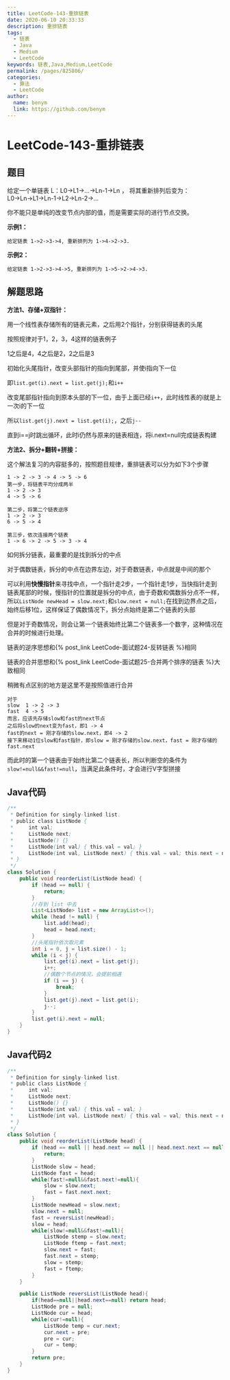 ```yaml
---
title: LeetCode-143-重排链表
date: 2020-06-10 20:33:33
description: 重排链表
tags: 
  - 链表
  - Java
  - Medium
  - LeetCode
keywords: 链表,Java,Medium,LeetCode
permalink: /pages/825806/
categories: 
  - 算法
  - LeetCode
author: 
  name: benym
  link: https://github.com/benym
---
```


# LeetCode-143-重排链表

## 题目

给定一个单链表 L：L0→L1→…→Ln-1→Ln ，
将其重新排列后变为： L0→Ln→L1→Ln-1→L2→Ln-2→…

你不能只是单纯的改变节点内部的值，而是需要实际的进行节点交换。

 

**示例1：**

```
给定链表 1->2->3->4, 重新排列为 1->4->2->3.
```

**示例2：**

```
给定链表 1->2->3->4->5, 重新排列为 1->5->2->4->3.
```

## 解题思路

**方法1、存储+双指针：**

用一个线性表存储所有的链表元素，之后用2个指针，分别获得链表的头尾

按照规律对于1，2，3，4这样的链表例子

1之后是4，4之后是2，2之后是3

初始化头尾指针，改变头部指针的指向到尾部，并使i指向下一位

即`list.get(i).next = list.get(j);`和`i++`

改变尾部指针指向到原本头部的下一位，由于上面已经`i++`，此时线性表的i就是上一次i的下一位

所以`list.get(j).next = list.get(i);`，之后`j--`

直到i==j时跳出循环，此时i仍然与原来的链表相连，将i.next=null完成链表构建

**方法2、拆分+翻转+拼接：**

这个解法复习的内容挺多的，按照题目规律，重排链表可以分为如下3个步骤

```
1 -> 2 -> 3 -> 4 -> 5 -> 6
第一步，将链表平均分成两半
1 -> 2 -> 3
4 -> 5 -> 6
    
第二步，将第二个链表逆序
1 -> 2 -> 3
6 -> 5 -> 4
    
第三步，依次连接两个链表
1 -> 6 -> 2 -> 5 -> 3 -> 4
```

如何拆分链表，最重要的是找到拆分的中点

对于偶数链表，拆分的中点在边界左边，对于奇数链表，中点就是中间的那个

可以利用**快慢指针**来寻找中点，一个指针走2步，一个指针走1步，当快指针走到链表尾部的时候，慢指针的位置就是拆分的中点，由于奇数和偶数拆分点不一样，所以`ListNode newHead = slow.next;`和`slow.next = null;`在找到边界点之后，始终后移1位，这样保证了偶数情况下，拆分点始终是第二个链表的头部

但是对于奇数情况，则会让第一个链表始终比第二个链表多一个数字，这种情况在合并的时候进行处理。

链表的逆序思想和{% post_link LeetCode-面试题24-反转链表 %}相同

链表的合并思想和{% post_link LeetCode-面试题25-合并两个排序的链表 %}大致相同

稍微有点区别的地方是这里不是按照值进行合并

```
对于
slow  1 -> 2 -> 3
fast  4 -> 5
而言，应该先存储slow和fast的next节点
之后将slow的next变为fast，即1 -> 4
fast的next = 刚才存储的slow.next，即4 -> 2
接下来移动1位slow和fast指针，即slow = 刚才存储的slow.next，fast = 刚才存储的fast.next
```

而此时的第一个链表由于始终比第二个链表长，所以判断空的条件为`slow!=null&&fast!=null`，当满足此条件时，才会进行V字型拼接

## Java代码

```java
/**
 * Definition for singly-linked list.
 * public class ListNode {
 *     int val;
 *     ListNode next;
 *     ListNode() {}
 *     ListNode(int val) { this.val = val; }
 *     ListNode(int val, ListNode next) { this.val = val; this.next = next; }
 * }
 */
class Solution {
    public void reorderList(ListNode head) {
        if (head == null) {
            return;
        }
        //存到 list 中去
        List<ListNode> list = new ArrayList<>();
        while (head != null) {
            list.add(head);
            head = head.next;
        }
        //头尾指针依次取元素
        int i = 0, j = list.size() - 1;
        while (i < j) {
            list.get(i).next = list.get(j);
            i++;
            //偶数个节点的情况，会提前相遇
            if (i == j) {
                break;
            }
            list.get(j).next = list.get(i);
            j--;
        }
        list.get(i).next = null;
    }
}
```

## Java代码2

```java
/**
 * Definition for singly-linked list.
 * public class ListNode {
 *     int val;
 *     ListNode next;
 *     ListNode() {}
 *     ListNode(int val) { this.val = val; }
 *     ListNode(int val, ListNode next) { this.val = val; this.next = next; }
 * }
 */
class Solution {
    public void reorderList(ListNode head) {
        if (head == null || head.next == null || head.next.next == null) {
            return;
        }
        ListNode slow = head;
        ListNode fast = head;
        while(fast!=null&&fast.next!=null){
            slow = slow.next;
            fast = fast.next.next;
        }
        ListNode newHead = slow.next;
        slow.next = null;
        fast = reversList(newHead);
        slow = head;
        while(slow!=null&&fast!=null){
            ListNode stemp = slow.next;
            ListNode ftemp = fast.next;
            slow.next = fast;
            fast.next = stemp;
            slow = stemp;
            fast = ftemp;
        }
    }

    public ListNode reversList(ListNode head){
        if(head==null||head.next==null) return head;
        ListNode pre = null;
        ListNode cur = head;
        while(cur!=null){
            ListNode temp = cur.next;
            cur.next = pre;
            pre = cur;
            cur = temp;
        }
        return pre;
    }
}
```

